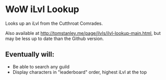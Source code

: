 # WoW iLvl Lookup
Looks up an iLvl from the Cutthroat Comrades.

Also available at http://tomstanley.me/page/ilvls/ilvl-lookup-main.html, but may be less up to date than the Github version.

## Eventually will:

- Be able to search any guild
- Display characters in "leaderboard" order, highest iLvl at the top
